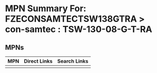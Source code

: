 



# MPN Summary For: FZECONSAMTECTSW138GTRA > con-samtec : TSW-130-08-G-T-RA

## MPNs
  

|MPN|Direct Links|Search Links|
| :--- | :--- | :--- |
||||
